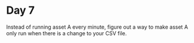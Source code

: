 # Day 7

Instead of running asset A every minute, figure out a way to make asset A only run when there is a change to your CSV file.